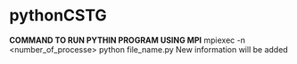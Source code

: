 # pythonCSTG
**COMMAND TO RUN PYTHIN PROGRAM USING MPI**
mpiexec -n <number_of_processe> python file_name.py
New information will be added
